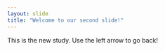 ```yaml
---
layout: slide
title: "Welcome to our second slide!"
---
```

This is the new study.
Use the left arrow to go back!
